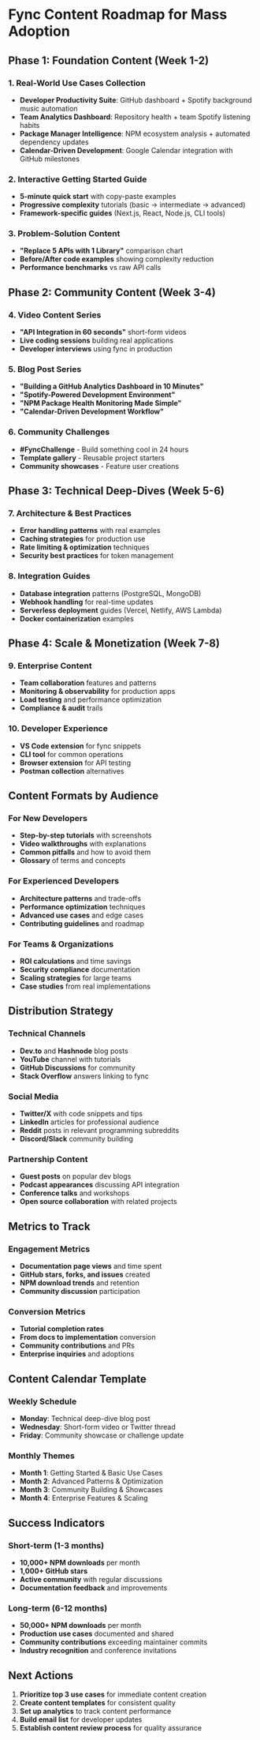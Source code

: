 # Fync Content Roadmap for Mass Adoption

## Phase 1: Foundation Content (Week 1-2)

### 1. Real-World Use Cases Collection
- **Developer Productivity Suite**: GitHub dashboard + Spotify background music automation
- **Team Analytics Dashboard**: Repository health + team Spotify listening habits
- **Package Manager Intelligence**: NPM ecosystem analysis + automated dependency updates
- **Calendar-Driven Development**: Google Calendar integration with GitHub milestones

### 2. Interactive Getting Started Guide
- **5-minute quick start** with copy-paste examples
- **Progressive complexity** tutorials (basic → intermediate → advanced)
- **Framework-specific guides** (Next.js, React, Node.js, CLI tools)

### 3. Problem-Solution Content
- **"Replace 5 APIs with 1 Library"** comparison chart
- **Before/After code examples** showing complexity reduction
- **Performance benchmarks** vs raw API calls

## Phase 2: Community Content (Week 3-4)

### 4. Video Content Series
- **"API Integration in 60 seconds"** short-form videos
- **Live coding sessions** building real applications
- **Developer interviews** using fync in production

### 5. Blog Post Series
- **"Building a GitHub Analytics Dashboard in 10 Minutes"**
- **"Spotify-Powered Development Environment"**
- **"NPM Package Health Monitoring Made Simple"**
- **"Calendar-Driven Development Workflow"**

### 6. Community Challenges
- **#FyncChallenge** - Build something cool in 24 hours
- **Template gallery** - Reusable project starters
- **Community showcases** - Feature user creations

## Phase 3: Technical Deep-Dives (Week 5-6)

### 7. Architecture & Best Practices
- **Error handling patterns** with real examples
- **Caching strategies** for production use
- **Rate limiting & optimization** techniques
- **Security best practices** for token management

### 8. Integration Guides
- **Database integration** patterns (PostgreSQL, MongoDB)
- **Webhook handling** for real-time updates
- **Serverless deployment** guides (Vercel, Netlify, AWS Lambda)
- **Docker containerization** examples

## Phase 4: Scale & Monetization (Week 7-8)

### 9. Enterprise Content
- **Team collaboration** features and patterns
- **Monitoring & observability** for production apps
- **Load testing** and performance optimization
- **Compliance & audit** trails

### 10. Developer Experience
- **VS Code extension** for fync snippets
- **CLI tool** for common operations
- **Browser extension** for API testing
- **Postman collection** alternatives

## Content Formats by Audience

### For New Developers
- **Step-by-step tutorials** with screenshots
- **Video walkthroughs** with explanations
- **Common pitfalls** and how to avoid them
- **Glossary** of terms and concepts

### For Experienced Developers
- **Architecture patterns** and trade-offs
- **Performance optimization** techniques
- **Advanced use cases** and edge cases
- **Contributing guidelines** and roadmap

### For Teams & Organizations
- **ROI calculations** and time savings
- **Security compliance** documentation
- **Scaling strategies** for large teams
- **Case studies** from real implementations

## Distribution Strategy

### Technical Channels
- **Dev.to** and **Hashnode** blog posts
- **YouTube** channel with tutorials
- **GitHub Discussions** for community
- **Stack Overflow** answers linking to fync

### Social Media
- **Twitter/X** with code snippets and tips
- **LinkedIn** articles for professional audience
- **Reddit** posts in relevant programming subreddits
- **Discord/Slack** community building

### Partnership Content
- **Guest posts** on popular dev blogs
- **Podcast appearances** discussing API integration
- **Conference talks** and workshops
- **Open source collaboration** with related projects

## Metrics to Track

### Engagement Metrics
- **Documentation page views** and time spent
- **GitHub stars, forks, and issues** created
- **NPM download trends** and retention
- **Community discussion** participation

### Conversion Metrics
- **Tutorial completion rates**
- **From docs to implementation** conversion
- **Community contributions** and PRs
- **Enterprise inquiries** and adoptions

## Content Calendar Template

### Weekly Schedule
- **Monday**: Technical deep-dive blog post
- **Wednesday**: Short-form video or Twitter thread
- **Friday**: Community showcase or challenge update

### Monthly Themes
- **Month 1**: Getting Started & Basic Use Cases
- **Month 2**: Advanced Patterns & Optimization
- **Month 3**: Community Building & Showcases
- **Month 4**: Enterprise Features & Scaling

## Success Indicators

### Short-term (1-3 months)
- **10,000+ NPM downloads** per month
- **1,000+ GitHub stars**
- **Active community** with regular discussions
- **Documentation feedback** and improvements

### Long-term (6-12 months)
- **50,000+ NPM downloads** per month
- **Production use cases** documented and shared
- **Community contributions** exceeding maintainer commits
- **Industry recognition** and conference invitations

## Next Actions

1. **Prioritize top 3 use cases** for immediate content creation
2. **Create content templates** for consistent quality
3. **Set up analytics** to track content performance
4. **Build email list** for developer updates
5. **Establish content review process** for quality assurance
